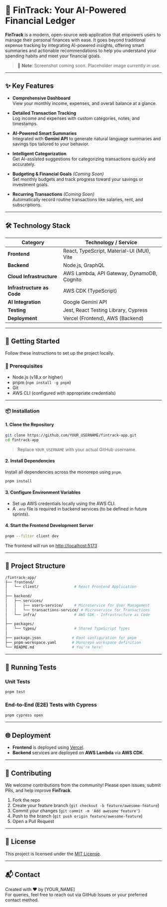 # 💸 FinTrack: Your AI-Powered Financial Ledger

**FinTrack** is a modern, open-source web application that empowers users to manage their personal finances with ease. It goes beyond traditional expense tracking by integrating AI-powered insights, offering smart summaries and actionable recommendations to help you understand your spending habits and meet your financial goals.

> 🚧 **Note**: Screenshot coming soon. Placeholder image currently in use.

---

## ✨ Key Features

- **Comprehensive Dashboard**  
  View your monthly income, expenses, and overall balance at a glance.

- **Detailed Transaction Tracking**  
  Log income and expenses with custom categories, notes, and timestamps.

- **AI-Powered Smart Summaries**  
  Integrated with **Gemini API** to generate natural language summaries and savings tips tailored to your behavior.

- **Intelligent Categorization**  
  Get AI-assisted suggestions for categorizing transactions quickly and accurately.

- **Budgeting & Financial Goals** *(Coming Soon)*  
  Set monthly budgets and track progress toward your savings or investment goals.

- **Recurring Transactions** *(Coming Soon)*  
  Automatically record routine transactions like salaries, rent, and subscriptions.

---

## 🛠️ Technology Stack

| Category              | Technology / Service                             |
|-----------------------|--------------------------------------------------|
| **Frontend**          | React, TypeScript, Material-UI (MUI), Vite       |
| **Backend**           | Node.js, GraphQL                                 |
| **Cloud Infrastructure** | AWS Lambda, API Gateway, DynamoDB, Cognito   |
| **Infrastructure as Code** | AWS CDK (TypeScript)                      |
| **AI Integration**    | Google Gemini API                                |
| **Testing**           | Jest, React Testing Library, Cypress             |
| **Deployment**        | Vercel (Frontend), AWS (Backend)                 |

---

## 🚀 Getting Started

Follow these instructions to set up the project locally.

### 🔧 Prerequisites

- Node.js (v18.x or higher)
- pnpm (`npm install -g pnpm`)
- Git
- AWS CLI (configured with appropriate credentials)

---

### 📦 Installation

#### 1. Clone the Repository

```bash
git clone https://github.com/YOUR_USERNAME/fintrack-app.git
cd fintrack-app
```
> Replace `YOUR_USERNAME` with your actual GitHub username.

#### 2. Install Dependencies

Install all dependencies across the monorepo using `pnpm`.

```bash
pnpm install
```

#### 3. Configure Environment Variables

- Set up AWS credentials locally using the AWS CLI.
- A `.env` file is required in backend services (to be defined in future sprints).

#### 4. Start the Frontend Development Server

```bash
pnpm --filter client dev
```

The frontend will run on [http://localhost:5173](http://localhost:5173)

---

## 📂 Project Structure

```bash
/fintrack-app/
├── frontend/
│   └── client/                # React Frontend Application
│
├── backend/
│   ├── services/
│   │   ├── users-service/     # Microservice for User Management
│   │   └── transactions-service/ # Microservice for Transactions
│   └── infra/                 # AWS CDK - Infrastructure as Code
│
├── packages/
│   └── types/                 # Shared TypeScript Types
│
├── package.json              # Root configuration for pnpm
├── pnpm-workspace.yaml       # Monorepo workspace definition
└── README.md                 # You're here!
```

---

## 🧪 Running Tests

### Unit Tests

```bash
pnpm test
```

### End-to-End (E2E) Tests with Cypress

```bash
pnpm cypress open
```

---

## 🌐 Deployment

- **Frontend** is deployed using [Vercel](https://vercel.com/).
- **Backend** services are deployed on **AWS Lambda** via **AWS CDK**.

---

## 🤝 Contributing

We welcome contributions from the community! Please open issues, submit PRs, and help improve **FinTrack**.

1. Fork the repo  
2. Create your feature branch (`git checkout -b feature/awesome-feature`)  
3. Commit your changes (`git commit -m 'Add awesome feature'`)  
4. Push to the branch (`git push origin feature/awesome-feature`)  
5. Open a Pull Request  

---

## 📄 License

This project is licensed under the [MIT License](./LICENSE).

---

## 📬 Contact

Created with ❤️ by [YOUR_NAME]  
For queries, feel free to reach out via GitHub Issues or your preferred contact method.
